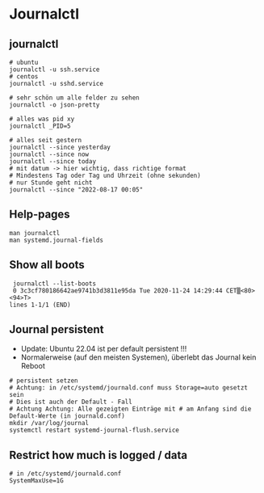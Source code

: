 # Journalctl 

## journalctl 

```
# ubuntu
journalctl -u ssh.service 
# centos
journalctl -u sshd.service

# sehr schön um alle felder zu sehen 
journalctl -o json-pretty 

# alles was pid xy
journalctl _PID=5 

# alles seit gestern 
journalctl --since yesterday 
journalctl --since now 
journalctl --since today
# mit datum -> hier wichtig, dass richtige format
# Mindestens Tag oder Tag und Uhrzeit (ohne sekunden)
# nur Stunde geht nicht
journalctl --since "2022-08-17 00:05"

```

## Help-pages 

```
man journalctl
man systemd.journal-fields
```


## Show all boots 

``` 
 journalctl --list-boots
 0 3c3cf780186642ae9741b3d3811e95da Tue 2020-11-24 14:29:44 CET▒<80><94>T>
lines 1-1/1 (END)
```

## Journal persistent 

  * Update: Ubuntu 22.04 ist per default persistent !!!
  * Normalerweise (auf den meisten Systemen), überlebt das Journal kein Reboot 
 
```
# persistent setzen
# Achtung: in /etc/systemd/journald.conf muss Storage=auto gesetzt sein
# Dies ist auch der Default - Fall 
# Achtung Achtung: Alle gezeigten Einträge mit # am Anfang sind die Default-Werte (in journald.conf) 
mkdir /var/log/journal 
systemctl restart systemd-journal-flush.service 

```

## Restrict how much is logged / data 

```
# in /etc/systemd/journald.conf 
SystemMaxUse=1G 
```
